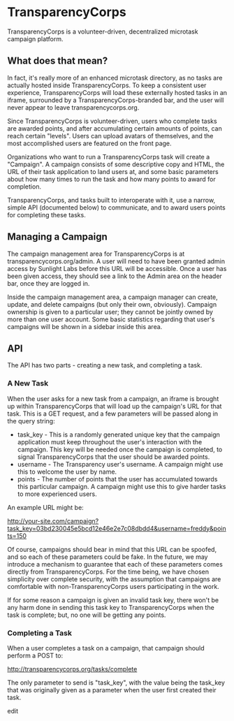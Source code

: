 # TransparencyCorps

TransparencyCorps is a volunteer-driven, decentralized microtask campaign platform.

## What does that mean?

In fact, it's really more of an enhanced microtask directory, as no tasks are actually hosted inside TransparencyCorps.  To keep a consistent user experience, TransparencyCorps will load these externally hosted tasks in an iframe, surrounded by a TransparencyCorps-branded bar, and the user will never appear to leave transparencycorps.org.

Since TransparencyCorps is volunteer-driven, users who complete tasks are awarded points, and after accumulating certain amounts of points, can reach certain "levels".  Users can upload avatars of themselves, and the most accomplished users are featured on the front page.

Organizations who want to run a TransparencyCorps task will create a "Campaign".  A campaign consists of some descriptive copy and HTML, the URL of their task application to land users at, and some basic parameters about how many times to run the task and how many points to award for completion.

TransparencyCorps, and tasks built to interoperate with it, use a narrow, simple API (documented below) to communicate, and to award users points for completing these tasks.

## Managing a Campaign

The campaign management area for TransparencyCorps is at transparencycorps.org/admin.  A user will need to have been granted admin access by Sunlight Labs before this URL will be accessible.  Once a user has been given access, they should see a link to the Admin area on the header bar, once they are logged in.

Inside the campaign management area, a campaign manager can create, update, and delete campaigns (but only their own, obviously).  Campaign ownership is given to a particular user; they cannot be jointly owned by more than one user account.  Some basic statistics regarding that user's campaigns will be shown in a sidebar inside this area.

## API

The API has two parts - creating a new task, and completing a task.

### A New Task

When the user asks for a new task from a campaign, an iframe is brought up within TransparencyCorps that will load up the campaign's URL for that task.  This is a GET request, and a few parameters will be passed along in the query string:

* task_key - This is a randomly generated unique key that the campaign application must keep throughout the user's interaction with the campaign.  This key will be needed once the campaign is completed, to signal TransparencyCorps that the user should be awarded points.
* username - The Transparency user's username.  A campaign might use this to welcome the user by name.
* points - The number of points that the user has accumulated towards this particular campaign.  A campaign might use this to give harder tasks to more experienced users.

An example URL might be:

http://your-site.com/campaign?task_key=03bd230045e5bcd12e46e2e7c08dbdd4&username=freddy&points=150

Of course, campaigns should bear in mind that this URL can be spoofed, and so each of these parameters could be fake.  In the future, we may introduce a mechanism to guarantee that each of these parameters comes directly from TransparencyCorps.  For the time being, we have chosen simplicity over complete security, with the assumption that campaigns are comfortable with non-TransparencyCorps users participating in the work.  

If for some reason a campaign is given an invalid task key, there won't be any harm done in sending this task key to TransparencyCorps when the task is complete; but, no one will be getting any points.

### Completing a Task

When a user completes a task on a campaign, that campaign should perform a POST to:

http://transparencycorps.org/tasks/complete

The only parameter to send is "task_key", with the value being the task_key that was originally given as a parameter when the user first created their task.

edit